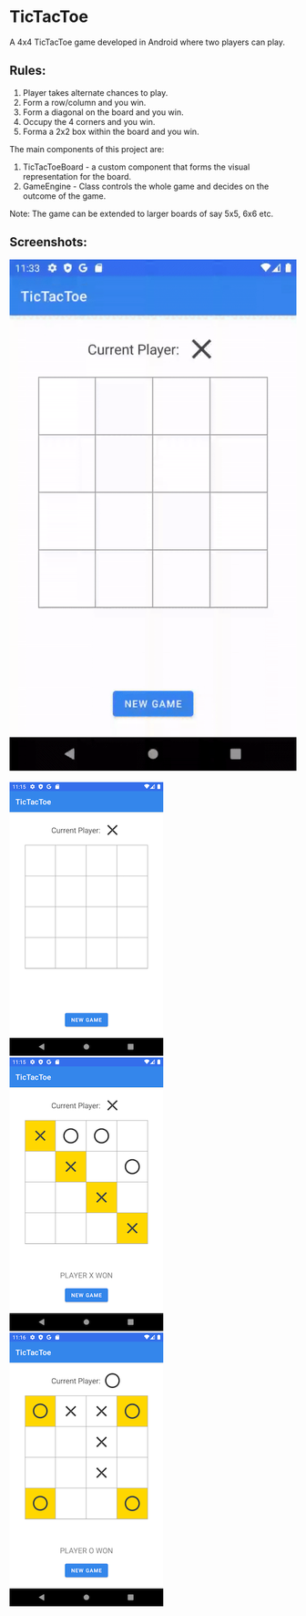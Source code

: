 # TicTacToe

A 4x4 TicTacToe game developed in Android where two players can play.

## Rules:
1. Player takes alternate chances to play.
2. Form a row/column and you win.
3. Form a diagonal on the board and you win.
4. Occupy the 4 corners and you win.
5. Forma a 2x2 box within the board and you win.


The main components of this project are:
1. TicTacToeBoard - a custom component that forms the visual representation for the board.
2. GameEngine - Class controls the whole game and decides on the outcome of the game.

Note: The game can be extended to larger boards of say 5x5, 6x6 etc.

## Screenshots:
![](screenshots/TicTacToe.gif)<br/>
<br/>
![](screenshots/Screenshot_NewGame.png)
![](screenshots/Screenshot_Diagonal.png)
![](screenshots/Screenshot_Corners.png)
